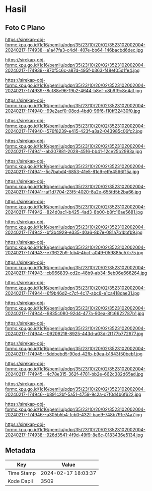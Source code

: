 # Hasil

## Foto C Plano

https://sirekap-obj-formc.kpu.go.id/1c16/pemilu/pdpr/35/23/10/20/02/3523102002004-20240217-174938--a1a47fa3-c4d4-407e-bb64-146bacbd6dec.jpg

https://sirekap-obj-formc.kpu.go.id/1c16/pemilu/pdpr/35/23/10/20/02/3523102002004-20240217-174939--870f5c6c-a87d-495f-b363-f48ef05d1fe4.jpg

https://sirekap-obj-formc.kpu.go.id/1c16/pemilu/pdpr/35/23/10/20/02/3523102002004-20240217-174939--8cf88e96-19b2-4644-b8ef-c8b9f9c8e4a1.jpg

https://sirekap-obj-formc.kpu.go.id/1c16/pemilu/pdpr/35/23/10/20/02/3523102002004-20240217-174940--99e2acf0-08cd-4bd0-96f6-f10ff32430f0.jpg

https://sirekap-obj-formc.kpu.go.id/1c16/pemilu/pdpr/35/23/10/20/02/3523102002004-20240217-174940--576f8239-e415-423f-a3a2-043985c06fc2.jpg

https://sirekap-obj-formc.kpu.go.id/1c16/pemilu/pdpr/35/23/10/20/02/3523102002004-20240217-174941--ab307881-2028-4516-bb41-12ce25b2993a.jpg

https://sirekap-obj-formc.kpu.go.id/1c16/pemilu/pdpr/35/23/10/20/02/3523102002004-20240217-174941--5c7babd4-6853-41e5-81c9-effe4566f15a.jpg

https://sirekap-obj-formc.kpu.go.id/1c16/pemilu/pdpr/35/23/10/20/02/3523102002004-20240217-174941--af1d7704-23f5-4020-8a2e-655fd5b2ba66.jpg

https://sirekap-obj-formc.kpu.go.id/1c16/pemilu/pdpr/35/23/10/20/02/3523102002004-20240217-174942--824d0ac1-b425-4ad3-8b00-b8fc16ae5681.jpg

https://sirekap-obj-formc.kpu.go.id/1c16/pemilu/pdpr/35/23/10/20/02/3523102002004-20240217-174942--bf3b4929-e335-40a6-8b7e-081a7b1bbfb9.jpg

https://sirekap-obj-formc.kpu.go.id/1c16/pemilu/pdpr/35/23/10/20/02/3523102002004-20240217-174943--e73622b9-fcb4-4bcf-a049-059885c57c75.jpg

https://sirekap-obj-formc.kpu.go.id/1c16/pemilu/pdpr/35/23/10/20/02/3523102002004-20240217-174943--cb966839-cd2c-48b9-ab34-5eb06e666264.jpg

https://sirekap-obj-formc.kpu.go.id/1c16/pemilu/pdpr/35/23/10/20/02/3523102002004-20240217-174944--6f9b46d2-c7cf-4c17-abc8-e1ca418dae31.jpg

https://sirekap-obj-formc.kpu.go.id/1c16/pemilu/pdpr/35/23/10/20/02/3523102002004-20240217-174944--9835c080-92d4-477a-90ea-8fc6622787b1.jpg

https://sirekap-obj-formc.kpu.go.id/1c16/pemilu/pdpr/35/23/10/20/02/3523102002004-20240217-174944--09209218-8925-443d-a03d-2f177b772977.jpg

https://sirekap-obj-formc.kpu.go.id/1c16/pemilu/pdpr/35/23/10/20/02/3523102002004-20240217-174945--5ddbebd5-90ed-42fb-b9ea-b1843f50bebf.jpg

https://sirekap-obj-formc.kpu.go.id/1c16/pemilu/pdpr/35/23/10/20/02/3523102002004-20240217-174945--4c78e315-362f-4781-bb2e-662c382d65ad.jpg

https://sirekap-obj-formc.kpu.go.id/1c16/pemilu/pdpr/35/23/10/20/02/3523102002004-20240217-174946--b891c2bf-5a51-4759-9c2a-c7f0d4b6f622.jpg

https://sirekap-obj-formc.kpu.go.id/1c16/pemilu/pdpr/35/23/10/20/02/3523102002004-20240217-174946--a305b5b4-fcb0-432f-bae9-748b791e74a7.jpg

https://sirekap-obj-formc.kpu.go.id/1c16/pemilu/pdpr/35/23/10/20/02/3523102002004-20240217-174938--926d3541-4f9d-49f9-8e6c-0183436e5134.jpg


## Metadata

| Key        | Value               |
| ---------- | ------------------- |
| Time Stamp | 2024-02-17 18:03:37 |
| Kode Dapil | 3509                |



